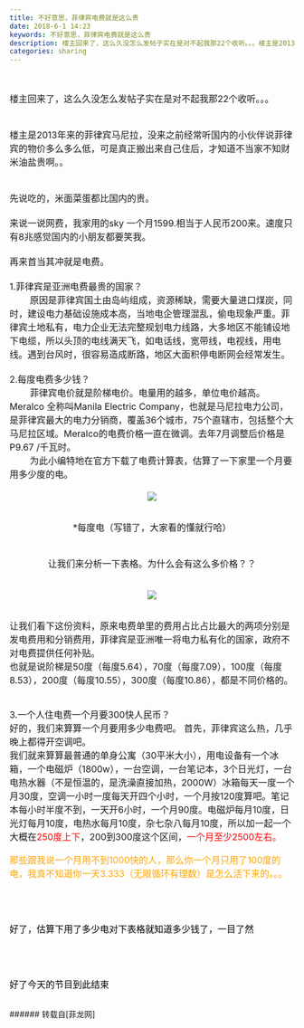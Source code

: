 ```yaml
---
title: 不好意思，菲律宾电费就是这么贵
date: 2018-6-1 14:23
keywords: 不好意思，菲律宾电费就是这么贵
description: 楼主回来了，这么久没怎么发帖子实在是对不起我那22个收听。。。楼主是2013年来的菲律宾马尼拉，没来之前经常听国内的小伙伴说菲律宾的物价多么多么低，可是真正搬出来自己住后，才知道不当家不知财米油盐贵啊。。先说吃的，米面菜蛋都比国内的贵。来说一说网费，我家用的sky 一个月1599.相当于人民币200来。速度只有8兆感觉国内的小朋友都要笑我。再来首当其冲就是电费。1.菲律宾是亚洲电费最贵的国家？        原因是菲律宾国土由岛屿组成，资源稀缺，需要大量进口煤炭，同时，建设电力基础设施成本高，当地电企管理混乱，偷电现象严重。菲律宾土地私有，电力企业无法完整规划电力线路，大多地区不能铺设地下电缆，所以头顶的电线满天飞，如电话线，宽带线，电视线，用电线。遇到台风时，很容易造成断路，地区大面积停电断网会经常发生。2.每度电费多少钱？        菲律宾电价就是阶梯电价。电量用的越多，单位电价越高。Meralco 全称叫Manila Electric Company，也就是马尼拉电力公司，是菲律宾最大的电力分销商，覆盖36个城市，75个直辖市，包括整个大马尼拉区域。Meralco的电费价格一直在微调。去年7月调整后价格是P9.67 /千瓦时。        为此小编特地在官方下载了电费计算表，估算了一下家里一个月要用多少度的电。*每度电（写错了，大家看的懂就行哈）让我们来分析一下表格。为什么会有这么多价格？？让我们看下这份资料，原来电费单里的费用占比占比最大的两项分别是发电费用和分销费用，菲律宾是亚洲唯一将电力私有化的国家，政府不对电费提供任何补贴。也就是说阶梯是50度（每度5.64），70度（每度7.09），100度（每度8.53），200度（每度10.55），300度（每度10.86），都是不同价格的。3.一个人住电费一个月要300快人民币？好的，我们来算算一个月要用多少电费吧。 首先，菲律宾这么热，几乎晚上都得开空调吧。我们就来算算最普通的单身公寓（30平米大小），用电设备有一个冰箱，一个电磁炉（1800w），一台空调，一台笔记本，3个日光灯，一台电热水器（不是恒温的，是洗澡直接加热，2000W）冰箱每天一度一个月30度，空调一小时一度每天开四个小时，一个月按120度算吧。笔记本每小时半度不到，一天开6小时，一个月90度。电磁炉每月10度，日光灯每月10度，电热水每月10度，杂七杂八每月10度，所以加一起一个大概在250度上下，200到300度这个区间，一个月至少2500左右。那些跟我说一个月用不到1000快的人，那么你一个月只用了100度的电，我真不知道你一天3.333（无限循环有理数）是怎么活下来的。。。好了，估算下用了多少电对下表格就知道多少钱了，一目了然好了今天的节目到此结束
categories: sharing
---
```

<td class="t_f" id="postmessage_1381609">

<br/>
<br/>
<font size="3">楼主回来了，这么久没怎么发帖子实在是对不起我那22个收听。。。<br/>
<br/>
<br/>
楼主是2013年来的菲律宾马尼拉，没来之前经常听国内的小伙伴说菲律宾的物价多么多么低，可是真正搬出来自己住后，才知道不当家不知财米油盐贵啊。。<br/>
<br/>
<br/>
先说吃的，米面菜蛋都比国内的贵。<br/>
<br/>
来说一说网费，我家用的sky 一个月1599.相当于人民币200来。速度只有8兆感觉国内的小朋友都要笑我。<br/>
<br/>
再来首当其冲就是电费。<br/>
<br/>
1.菲律宾是亚洲电费最贵的国家？<br/>
        原因是菲律宾国土由岛屿组成，资源稀缺，需要大量进口煤炭，同时，建设电力基础设施成本高，当地电企管理混乱，偷电现象严重。菲律宾土地私有，电力企业无法完整规划电力线路，大多地区不能铺设地下电缆，所以头顶的电线满天飞，如电话线，宽带线，电视线，用电线。遇到台风时，很容易造成断路，地区大面积停电断网会经常发生。<br/>
<br/>
2.每度电费多少钱？<br/>
        菲律宾电价就是阶梯电价。电量用的越多，单位电价越高。<br/>
Meralco 全称叫Manila Electric Company，也就是马尼拉电力公司，是菲律宾最大的电力分销商，覆盖36个城市，75个直辖市，包括整个大马尼拉区域。Meralco的电费价格一直在微调。去年7月调整后价格是P9.67 /千瓦时。<br/>
        为此小编特地在官方下载了电费计算表，估算了一下家里一个月要用多少度的电。<br/>
<br/>
</font><div align="center"><font size="3">

<img aid="845614" data-cf-modified-de63db4e8dc7636cddac2569-="" file="data/attachment/forum/201806/01/124344cac4e2zgf2aw2dgf.png.thumb.jpg" id="aimg_845614" inpost="1" onclick="" onmouseover="" src="http://www.flw.ph/data/attachment/forum/201806/01/124344cac4e2zgf2aw2dgf.png" style="cursor:pointer" zoomfile="data/attachment/forum/201806/01/124344cac4e2zgf2aw2dgf.png"/>


</font></div><font size="3"><br/>
</font><div align="center"><font size="3">*每度电（写错了，大家看的懂就行哈）</font></div><font size="3"><br/>
<br/>
</font><div align="center"><font size="3">让我们来分析一下表格。为什么会有这么多价格？？</font></div><font size="3"><br/>
</font><div align="center"><font size="3">

<img aid="845664" data-cf-modified-de63db4e8dc7636cddac2569-="" file="data/attachment/forum/201806/01/140531cwfbsf88gngkp2l2.png.thumb.jpg" id="aimg_845664" inpost="1" onclick="" onmouseover="" src="http://www.flw.ph/data/attachment/forum/201806/01/140531cwfbsf88gngkp2l2.png" style="cursor:pointer" zoomfile="data/attachment/forum/201806/01/140531cwfbsf88gngkp2l2.png"/>


</font></div><font size="3"><br/>
让我们看下这份资料，原来电费单里的费用占比占比最大的两项分别是发电费用和分销费用，菲律宾是亚洲唯一将电力私有化的国家，政府不对电费提供任何补贴。<br/>
也就是说阶梯是50度（每度5.64），70度（每度7.09），100度（每度8.53），200度（每度10.55），300度</font><font size="3">（每度10.86）</font><font size="3">，都是不同价格的。</font><font size="3"><br/>
</font><br/>
<font size="3"><br/>
3.一个人住电费一个月要300快人民币？<br/>
好的，我们来算算一个月要用多少电费吧。 首先，菲律宾这么热，几乎晚上都得开空调吧。<br/>
我们就来算算最普通的单身公寓（30平米大小），用电设备有一个冰箱，一个电磁炉（1800w），一台空调，一台笔记本，3个日光灯，一台电热水器（不是恒温的，是洗澡直接加热，2000W）冰箱每天一度一个月30度，空调一小时一度每天开四个小时，一个月按120度算吧。笔记本每小时半度不到，一天开6小时，一个月90度。电磁炉每月10度，日光灯每月10度，电热水每月10度，杂七杂八每月10度，所以加一起一个大概在<font color="Red">250度上下</font>，200到300度这个区间，<font color="#ff0000">一个月至少2500左右。</font><br/>
</font><br/>
<font size="3"><font color="#ffa500">那些跟我说一个月用不到1000快的人，那么你一个月只用了100度的电，我真不知道你一天3.333（无限循环有理数）是怎么活下来的。。。</font></font><br/>
<font size="3"><font color="#ffa500"><br/>
</font></font><br/>
<font size="3"><font color="#ffa500"><br/>
</font></font><br/>
<font size="3"><font color="#000000">好了，估算下用了多少电对下表格就知道多少钱了，一目了然</font></font><br/>
<font size="3"><font color="#000000"><br/>
</font></font><br/>
<font size="3"><font color="#000000"><br/>
</font></font><br/>
<font size="3"><font color="#000000">好了今天的节目到此结束</font></font><br/>
<br/>
</td>
###### 转载自[菲龙网]